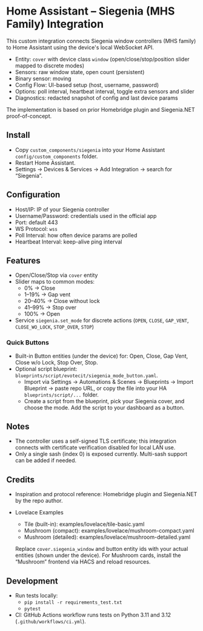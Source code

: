 # Home Assistant – Siegenia (MHS Family) Integration

This custom integration connects Siegenia window controllers (MHS family) to Home Assistant using the device's local WebSocket API.

- Entity: `cover` with device class `window` (open/close/stop/position slider mapped to discrete modes)
- Sensors: raw window state, open count (persistent)
- Binary sensor: moving
- Config Flow: UI-based setup (host, username, password)
- Options: poll interval, heartbeat interval, toggle extra sensors and slider
- Diagnostics: redacted snapshot of config and last device params

The implementation is based on prior Homebridge plugin and Siegenia.NET proof-of-concept.

## Install

- Copy `custom_components/siegenia` into your Home Assistant `config/custom_components` folder.
- Restart Home Assistant.
- Settings → Devices & Services → Add Integration → search for “Siegenia”.

## Configuration

- Host/IP: IP of your Siegenia controller
- Username/Password: credentials used in the official app
- Port: default 443
- WS Protocol: `wss`
- Poll Interval: how often device params are polled
- Heartbeat Interval: keep-alive ping interval

## Features

- Open/Close/Stop via `cover` entity
- Slider maps to common modes:
  - 0% → Close
  - 1–19% → Gap vent
  - 20–40% → Close without lock
  - 41–99% → Stop over
  - 100% → Open
- Service `siegenia.set_mode` for discrete actions (`OPEN`, `CLOSE`, `GAP_VENT`, `CLOSE_WO_LOCK`, `STOP_OVER`, `STOP`)

### Quick Buttons

- Built-in Button entities (under the device) for: Open, Close, Gap Vent, Close w/o Lock, Stop Over, Stop.
- Optional script blueprint: `blueprints/script/evotecit/siegenia_mode_button.yaml`.
  - Import via Settings → Automations & Scenes → Blueprints → Import Blueprint → paste repo URL, or copy the file into your HA `blueprints/script/...` folder.
  - Create a script from the blueprint, pick your Siegenia cover, and choose the mode. Add the script to your dashboard as a button.

## Notes

- The controller uses a self-signed TLS certificate; this integration connects with certificate verification disabled for local LAN use.
- Only a single sash (index 0) is exposed currently. Multi-sash support can be added if needed.

## Credits

- Inspiration and protocol reference: Homebridge plugin and Siegenia.NET by the repo author.
- Lovelace Examples

  - Tile (built-in): examples/lovelace/tile-basic.yaml
  - Mushroom (compact): examples/lovelace/mushroom-compact.yaml
  - Mushroom (detailed): examples/lovelace/mushroom-detailed.yaml

  Replace `cover.siegenia_window` and button entity ids with your actual entities (shown under the device). For Mushroom cards, install the “Mushroom” frontend via HACS and reload resources.

## Development

- Run tests locally:
  - `pip install -r requirements_test.txt`
  - `pytest`
- CI: GitHub Actions workflow runs tests on Python 3.11 and 3.12 (`.github/workflows/ci.yml`).
